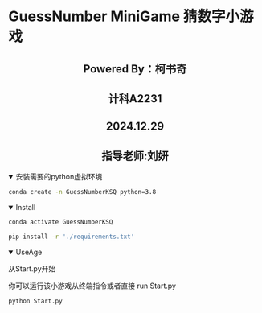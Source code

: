 # GuessNumber MiniGame  猜数字小游戏

## <div align="center">Powered By：柯书奇</div>
## <div align="center">计科A2231</div>
## <div align="center">2024.12.29</div>
## <div align="center">指导老师:刘妍</div>

<details open>
<summary>安装需要的python虚拟环境</summary>

```bash
conda create -n GuessNumberKSQ python=3.8
```

</details>

<details open>
<summary>Install</summary>

```bash
conda activate GuessNumberKSQ

pip install -r './requirements.txt'
```

</details>

<details open>

从Start.py开始
<summary>UseAge</summary>
你可以运行该小游戏从终端指令或者直接     run Start.py

```bash
python Start.py
```
</details>

